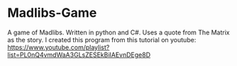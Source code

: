 # Madlibs-Game
A game of Madlibs. Written in python and C#.
Uses a quote from The Matrix as the story.
I created this program from this tutorial on youtube: https://www.youtube.com/playlist?list=PL0nQ4vmdWaA3GLsZESEkBiIAEvnDEge8D
